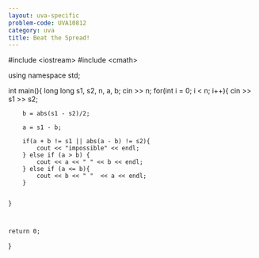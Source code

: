 ```yaml
---
layout: uva-specific
problem-code: UVA10812
category: uva
title: Beat the Spread!
---
```


#include &lt;iostream&gt;
#include &lt;cmath&gt;

using namespace std;

int main(){
	long long s1, s2, n, a, b;
	cin >> n;
	for(int i = 0; i < n; i++){
		cin >> s1 >> s2;

		b = abs(s1 - s2)/2;

		a = s1 - b;

		if(a + b != s1 || abs(a - b) != s2){
			cout << "impossible" << endl;
		} else if (a > b) {
			cout << a << " " << b << endl;
		} else if (a <= b){
			cout << b << " "  << a << endl;
		}

		
	}



	return 0; 

}
